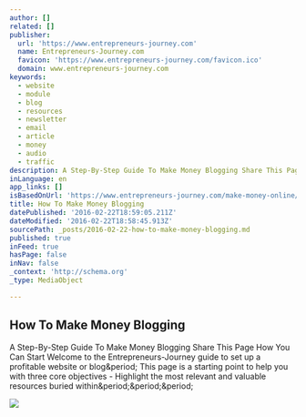 ```yaml
---
author: []
related: []
publisher:
  url: 'https://www.entrepreneurs-journey.com'
  name: Entrepreneurs-Journey.com
  favicon: 'https://www.entrepreneurs-journey.com/favicon.ico'
  domain: www.entrepreneurs-journey.com
keywords:
  - website
  - module
  - blog
  - resources
  - newsletter
  - email
  - article
  - money
  - audio
  - traffic
description: A Step-By-Step Guide To Make Money Blogging Share This Page How You Can Start Welcome to the Entrepreneurs-Journey guide to set up a profitable website or blog. This page is a starting point to help you with three core objectives - Highlight the most relevant and valuable resources buried within...
inLanguage: en
app_links: []
isBasedOnUrl: 'https://www.entrepreneurs-journey.com/make-money-online/'
title: How To Make Money Blogging
datePublished: '2016-02-22T18:59:05.211Z'
dateModified: '2016-02-22T18:58:45.913Z'
sourcePath: _posts/2016-02-22-how-to-make-money-blogging.md
published: true
inFeed: true
hasPage: false
inNav: false
_context: 'http://schema.org'
_type: MediaObject

---
```

<article style=""><h1>How To Make Money Blogging</h1><p>A Step-By-Step Guide To Make Money Blogging Share This Page How You Can Start Welcome to the Entrepreneurs-Journey guide to set up a profitable website or blog&amp;period; This page is a starting point to help you with three core objectives - Highlight the most relevant and valuable resources buried within&amp;period;&amp;period;&amp;period;</p><img src="http://www.entrepreneurs-journey.com/wp-content/uploads/2011/04/aweber-banner.jpg" /></article>